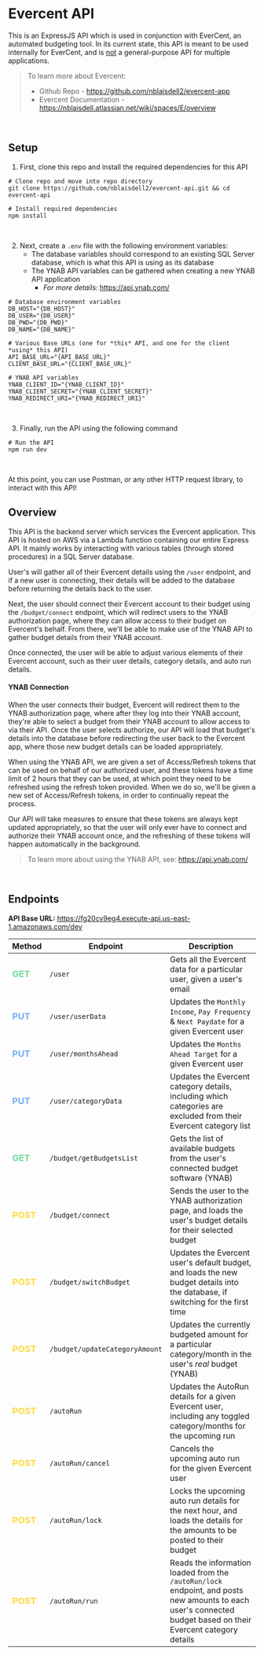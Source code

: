 # Evercent API

This is an ExpressJS API which is used in conjunction with EverCent, an automated budgeting tool.
In its current state, this API is meant to be used internally for EverCent, and is <u>not</u> a general-purpose API for multiple applications.
<br/>

> To learn more about Evercent:
>
> - Github Repo - https://github.com/nblaisdell2/evercent-app
> - Evercent Documentation - https://nblaisdell.atlassian.net/wiki/spaces/E/overview

<br/>

## Setup

1. First, clone this repo and install the required dependencies for this API

```shell
# Clone repo and move into repo directory
git clone https://github.com/nblaisdell2/evercent-api.git && cd evercent-api

# Install required dependencies
npm install
```

<br/>

2. Next, create a `.env` file with the following environment variables:
   - The database variables should correspond to an existing SQL Server database, which is what this API is using as its database
   - The YNAB API variables can be gathered when creating a new YNAB API application
     - <i>For more details:</i> https://api.ynab.com/

```shell
# Database environment variables
DB_HOST="{DB_HOST}"
DB_USER="{DB_USER}"
DB_PWD="{DB_PWD}"
DB_NAME="{DB_NAME}"

# Various Base URLs (one for *this* API, and one for the client *using* this API)
API_BASE_URL="{API_BASE_URL}"
CLIENT_BASE_URL="{CLIENT_BASE_URL}"

# YNAB API variables
YNAB_CLIENT_ID="{YNAB_CLIENT_ID}"
YNAB_CLIENT_SECRET="{YNAB_CLIENT_SECRET}"
YNAB_REDIRECT_URI="{YNAB_REDIRECT_URI}"
```

<br/>

3. Finally, run the API using the following command

```shell
# Run the API
npm run dev
```

<br/>

At this point, you can use Postman, or any other HTTP request library, to interact with this API!
<br/>

## Overview

This API is the backend server which services the Evercent application. This API is hosted on AWS via a Lambda function containing our entire Express API. It mainly works by interacting with various tables (through stored procedures) in a SQL Server database.

User's will gather all of their Evercent details using the `/user` endpoint, and if a new user is connecting, their details will be added to the database before returning the details back to the user.

Next, the user should connect their Evercent account to their budget using the `/budget/connect` endpoint, which will redirect users to the YNAB authorization page, where they can allow access to their budget on Evercent's behalf. From there, we'll be able to make use of the YNAB API to gather budget details from their YNAB account.

Once connected, the user will be able to adjust various elements of their Evercent account, such as their user details, category details, and auto run details.
<br/>

#### YNAB Connection

When the user connects their budget, Evercent will redirect them to the YNAB authorization page, where after they log into their YNAB account, they're able to select a budget from their YNAB account to allow access to via their API. Once the user selects authorize, our API will load that budget's details into the database before redirecting the user back to the Evercent app, where those new budget details can be loaded appropriately.

When using the YNAB API, we are given a set of Access/Refresh tokens that can be used on behalf of our authorized user, and these tokens have a time limit of 2 hours that they can be used, at which point they need to be refreshed using the refresh token provided. When we do so, we'll be given a new set of Access/Refresh tokens, in order to continually repeat the process.

Our API will take measures to ensure that these tokens are always kept updated appropriately, so that the user will only ever have to connect and authorize their YNAB account once, and the refreshing of these tokens will happen automatically in the background.

> To learn more about using the YNAB API, see: https://api.ynab.com/

<br/>

## Endpoints

**API Base URL:** https://fg20cv9eg4.execute-api.us-east-1.amazonaws.com/dev

| Method                                                                  | Endpoint                       | Description                                                                                                                                                    |
| ----------------------------------------------------------------------- | ------------------------------ | -------------------------------------------------------------------------------------------------------------------------------------------------------------- |
| <span style="color:#6BDD9A;font-weight:bold;font-size:18px">GET</span>  | `/user`                        | Gets all the Evercent data for a particular user, given a user's email                                                                                         |
| <span style="color:#74AEF6;font-weight:bold;font-size:18px">PUT</span>  | `/user/userData`               | Updates the `Monthly Income`, `Pay Frequency` & `Next Paydate` for a given Evercent user                                                                       |
| <span style="color:#74AEF6;font-weight:bold;font-size:18px">PUT</span>  | `/user/monthsAhead`            | Updates the `Months Ahead Target` for a given Evercent user                                                                                                    |
| <span style="color:#74AEF6;font-weight:bold;font-size:18px">PUT</span>  | `/user/categoryData`           | Updates the Evercent category details, including which categories are excluded from their Evercent category list                                               |
| <span style="color:#6BDD9A;font-weight:bold;font-size:18px">GET</span>  | `/budget/getBudgetsList`       | Gets the list of available budgets from the user's connected budget software (YNAB)                                                                            |
| <span style="color:#FFD93E;font-weight:bold;font-size:18px">POST</span> | `/budget/connect`              | Sends the user to the YNAB authorization page, and loads the user's budget details for their selected budget                                                   |
| <span style="color:#FFD93E;font-weight:bold;font-size:18px">POST</span> | `/budget/switchBudget`         | Updates the Evercent user's default budget, and loads the new budget details into the database, if switching for the first time                                |
| <span style="color:#FFD93E;font-weight:bold;font-size:18px">POST</span> | `/budget/updateCategoryAmount` | Updates the currently budgeted amount for a particular category/month in the user's _real_ budget (YNAB)                                                       |
| <span style="color:#FFD93E;font-weight:bold;font-size:18px">POST</span> | `/autoRun`                     | Updates the AutoRun details for a given Evercent user, including any toggled category/months for the upcoming run                                              |
| <span style="color:#FFD93E;font-weight:bold;font-size:18px">POST</span> | `/autoRun/cancel`              | Cancels the upcoming auto run for the given Evercent user                                                                                                      |
| <span style="color:#FFD93E;font-weight:bold;font-size:18px">POST</span> | `/autoRun/lock`                | Locks the upcoming auto run details for the next hour, and loads the details for the amounts to be posted to their budget                                      |
| <span style="color:#FFD93E;font-weight:bold;font-size:18px">POST</span> | `/autoRun/run`                 | Reads the information loaded from the `/autoRun/lock` endpoint, and posts new amounts to each user's connected budget based on their Evercent category details |
